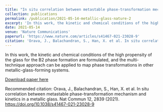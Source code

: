 ```yaml
---
title: "In situ correlation between metastable phase-transformation mechanism and kinetics in a metallic glass"
collection: publications
permalink: /publication/2021-05-14-metallic-glass-nature-2
excerpt: 'In this work, the kinetic and chemical conditions of the high propensity of the glass for the B2 phase formation are formulated, and the multi-technique approach can be applied to map phase transformations in other metallic-glass-forming systems.'
date: 2021-05-14
venue: 'Nature Communications'
paperurl: 'https://www.nature.com/articles/s41467-021-23028-9'
citation: 'Orava, J., Balachandran, S., Han, X. et al. In situ correlation between metastable phase-transformation mechanism and kinetics in a metallic glass. Nat Commun 12, 2839 (2021). https://doi.org/10.1038/s41467-021-23028-9'
---
```

In this work, the kinetic and chemical conditions of the high propensity of the glass for the B2 phase formation are formulated, and the multi-technique approach can be applied to map phase transformations in other metallic-glass-forming systems.

[Download paper here](https://www.nature.com/articles/s41467-021-23028-9)

Recommended citation: Orava, J., Balachandran, S., Han, X. et al. In situ correlation between metastable phase-transformation mechanism and kinetics in a metallic glass. Nat Commun 12, 2839 (2021). https://doi.org/10.1038/s41467-021-23028-9